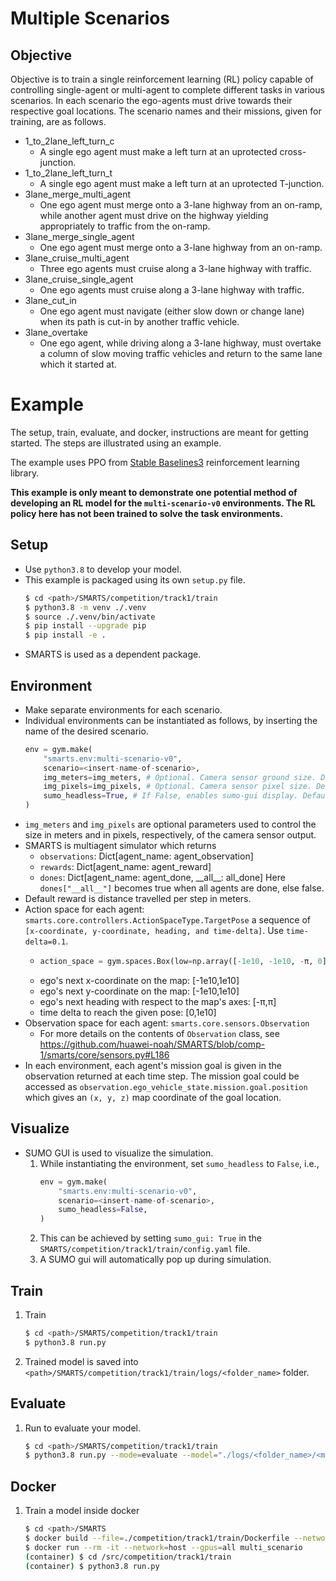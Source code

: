 # Multiple Scenarios

## Objective
Objective is to train a single reinforcement learning (RL) policy capable of controlling single-agent or multi-agent to complete different tasks in various scenarios. In each scenario the ego-agents must drive towards their respective goal locations. The scenario names and their missions, given for training, are as follows.

- 1_to_2lane_left_turn_c 
    + A single ego agent must make a left turn at an uprotected cross-junction.
- 1_to_2lane_left_turn_t 
    + A single ego agent must make a left turn at an uprotected T-junction.
- 3lane_merge_multi_agent
    + One ego agent must merge onto a 3-lane highway from an on-ramp, while another agent must drive on the highway yielding appropriately to traffic from the on-ramp.
- 3lane_merge_single_agent
    + One ego agent must merge onto a 3-lane highway from an on-ramp.
- 3lane_cruise_multi_agent
    + Three ego agents must cruise along a 3-lane highway with traffic.
- 3lane_cruise_single_agent
    + One ego agents must cruise along a 3-lane highway with traffic.
- 3lane_cut_in
    + One ego agent must navigate (either slow down or change lane) when its path is cut-in by another traffic vehicle.
- 3lane_overtake
    + One ego agent, while driving along a 3-lane highway, must overtake a column of slow moving traffic vehicles and return to the same lane which it started at.

# Example
The setup, train, evaluate, and docker, instructions are meant for getting started. The steps are illustrated using an example.

The example uses PPO from [Stable Baselines3](https://github.com/DLR-RM/stable-baselines3) reinforcement learning library.

**This example is only meant to demonstrate one potential method of developing an RL model for the `multi-scenario-v0` environments. The RL policy here has not been trained to solve the task environments.**

## Setup
+ Use `python3.8` to develop your model.
+ This example is packaged using its own `setup.py` file.
    ```bash
    $ cd <path>/SMARTS/competition/track1/train
    $ python3.8 -m venv ./.venv
    $ source ./.venv/bin/activate
    $ pip install --upgrade pip
    $ pip install -e .
    ```
+ SMARTS is used as a dependent package.

## Environment
+ Make separate environments for each scenario. 
+ Individual environments can be instantiated as follows, by inserting the name of the desired scenario.
    ```python
    env = gym.make(
        "smarts.env:multi-scenario-v0",
        scenario=<insert-name-of-scenario>,
        img_meters=img_meters, # Optional. Camera sensor ground size. Defaults to 64 meters.
        img_pixels=img_pixels, # Optional. Camera sensor pixel size. Defaults to 256 pixels.
        sumo_headless=True, # If False, enables sumo-gui display. Defaults to True. 
    )
    ```
+ `img_meters` and `img_pixels` are optional parameters used to control the size in meters and in pixels, respectively, of the camera sensor output.
+ SMARTS is multiagent simulator which returns
    + `observations`: Dict[agent_name: agent_observation]
    + `rewards`: Dict[agent_name: agent_reward]
    + `dones`: Dict[agent_name: agent_done, \_\_all\_\_: all_done]
    Here `dones["__all__"]` becomes true when all agents are done, else false.
+ Default reward is distance travelled per step in meters.
+ Action space for each agent: `smarts.core.controllers.ActionSpaceType.TargetPose` a sequence of `[x-coordinate, y-coordinate, heading, and time-delta]`. Use `time-delta=0.1`.
    + ```python
      action_space = gym.spaces.Box(low=np.array([-1e10, -1e10, -π, 0]), high=np.array([1e10, 1e10, π, 1e10]), dtype=np.float32)
      ```
    + ego's next x-coordinate on the map: [-1e10,1e10]
    + ego's next y-coordinate on the map: [-1e10,1e10]
    + ego's next heading with respect to the map's axes: [-π,π]
    + time delta to reach the given pose: [0,1e10]
+ Observation space for each agent: `smarts.core.sensors.Observation`
    + For more details on the contents of `Observation` class, see https://github.com/huawei-noah/SMARTS/blob/comp-1/smarts/core/sensors.py#L186
+ In each environment, each agent's mission goal is given in the observation returned at each time step. The mission goal could be accessed as `observation.ego_vehicle_state.mission.goal.position` which gives an `(x, y, z)` map coordinate of the goal location.

## Visualize
+ SUMO GUI is used to visualize the simulation. 
    1. While instantiating the environment, set `sumo_headless` to `False`, i.e.,
        ```python 
        env = gym.make(
            "smarts.env:multi-scenario-v0",
            scenario=<insert-name-of-scenario>,
            sumo_headless=False,
        )
        ```
    1. This can be achieved by setting `sumo_gui: True` in the `SMARTS/competition/track1/train/config.yaml` file. 
    1. A SUMO gui will automatically pop up during simulation.

## Train
1. Train
    ```bash
    $ cd <path>/SMARTS/competition/track1/train
    $ python3.8 run.py
    ```
1. Trained model is saved into `<path>/SMARTS/competition/track1/train/logs/<folder_name>` folder.

## Evaluate
1. Run to evaluate your model.
    ```bash
    $ cd <path>/SMARTS/competition/track1/train
    $ python3.8 run.py --mode=evaluate --model="./logs/<folder_name>/<model>"
    ```

## Docker
1. Train a model inside docker
    ```bash
    $ cd <path>/SMARTS
    $ docker build --file=./competition/track1/train/Dockerfile --network=host --tag=multi_scenario .
    $ docker run --rm -it --network=host --gpus=all multi_scenario
    (container) $ cd /src/competition/track1/train
    (container) $ python3.8 run.py
    ```